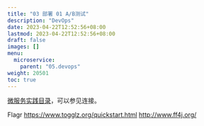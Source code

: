 ```yaml
---
title: "03 部署 01 A/B测试"
description: "DevOps"
date: 2023-04-22T12:52:56+08:00
lastmod: 2023-04-22T12:52:56+08:00
draft: false
images: []
menu:
  microservice:
    parent: "05.devops"
weight: 20501
toc: true
---
```

[微服务实践目录](https://www.jianshu.com/p/f3d5a02757f1)，可以参见连接。

Flagr
https://www.togglz.org/quickstart.html
http://www.ff4j.org/
